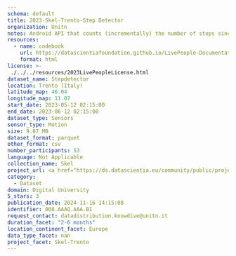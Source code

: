 ```yaml
---
schema: default
title: 2023-Skel-Trento-Step Detector
organization: Unitn
notes: Android API that counts (incrementally) the number of steps since the devices booted. The step detector sensor collects an event each time a step is taken by the user. The value reported by the sensor is always one, the fractional part being always zero, and the event timestamp is the time when the user’s foot hit the ground.
resources:
  - name: codebook
    url: https://datascientiafoundation.github.io/LivePeople-Documentation/codebooks/2023_SKEL_Trento_stepdetector.html
    format: html
license: >-
 ./../../resources/2023LivePeopleLicense.html
dataset_name: Stepdetector
location: Trento (Italy)
latitude_map: 46.04
longitude_map: 11.07
start_date: 2023-05-12 02:15:00
end_date: 2023-06-12 02:15:00
dataset_type: Sensors
sensor_type: Motion
size: 9.07 MB
dataset_format: parquet
other_format: csv
number_participants: 53
language: Not Applicable
collection_name: Skel
project_url: <a href="https://ds.datascientia.eu/community/public/projects/">https://ds.datascientia.eu/community/public/projects/</a>
category: 
  - Dataset
domain: Digital University
5_stars: 3
publication_date: 2024-11-16 14:15:08
identifier: 008.AAAQ.AAA.BI
request_contact: datadistribution.knowdive@unitn.it
duration_facet: "2-6 months"
location_continent_facet: Europe
data_type_facet: nan
project_facet: Skel-Trento
---
```


